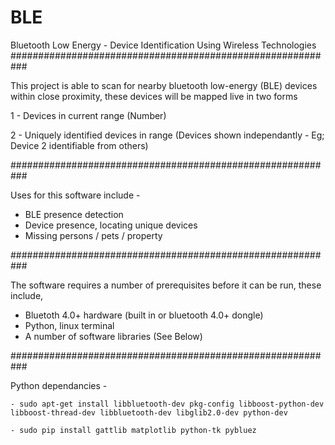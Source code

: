 # BLE
Bluetooth Low Energy - Device Identification Using Wireless Technologies
###########################################################

This project is able to scan for nearby bluetooth low-energy (BLE) devices within close proximity, 
these devices will be mapped live in two forms

  1 - Devices in current range (Number)
  
  2 - Uniquely identified devices in range (Devices shown independantly - Eg; Device 2 identifiable from others)
  
###########################################################

Uses for this software include -

  - BLE presence detection
  - Device presence, locating unique devices
  - Missing persons / pets / property
  
  
###########################################################

The software requires a number of prerequisites before it can be run, these include,

  - Bluetoth 4.0+ hardware (built in or bluetooth 4.0+ dongle)
  - Python, linux terminal
  - A number of software libraries (See Below)

###########################################################

Python dependancies -

	- sudo apt-get install libbluetooth-dev pkg-config libboost-python-dev libboost-thread-dev libbluetooth-dev libglib2.0-dev python-dev

	- sudo pip install gattlib matplotlib python-tk pybluez
	
	
	
	
	


